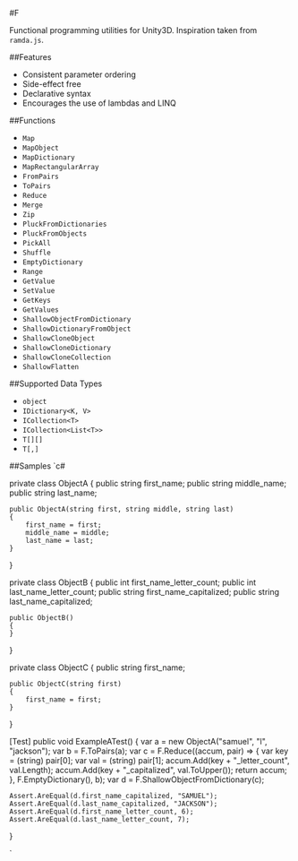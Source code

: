 #F

Functional programming utilities for Unity3D. Inspiration taken from `ramda.js`.

##Features
- Consistent parameter ordering
- Side-effect free
- Declarative syntax
- Encourages the use of lambdas and LINQ

##Functions
- `Map`
- `MapObject`
- `MapDictionary`
- `MapRectangularArray`
- `FromPairs`
- `ToPairs`
- `Reduce`
- `Merge`
- `Zip`
- `PluckFromDictionaries`
- `PluckFromObjects`
- `PickAll`
- `Shuffle`
- `EmptyDictionary`
- `Range`
- `GetValue`
- `SetValue`
- `GetKeys`
- `GetValues`
- `ShallowObjectFromDictionary`
- `ShallowDictionaryFromObject`
- `ShallowCloneObject`
- `ShallowCloneDictionary`
- `ShallowCloneCollection`
- `ShallowFlatten`

##Supported Data Types
- `object`
- `IDictionary<K, V>`
- `ICollection<T>`
- `ICollection<List<T>>`
- `T[][]`
- `T[,]`

##Samples
`c#

private class ObjectA
{
    public string first_name;
    public string middle_name;
    public string last_name;

    public ObjectA(string first, string middle, string last)
    {
        first_name = first;
        middle_name = middle;
        last_name = last;
    }
}

private class ObjectB
{
    public int first_name_letter_count;
    public int last_name_letter_count;
    public string first_name_capitalized;
    public string last_name_capitalized;

    public ObjectB()
    {
    }
}

private class ObjectC
{
    public string first_name;

    public ObjectC(string first)
    {
        first_name = first;
    }
}

[Test]
public void ExampleATest()
{
    var a = new ObjectA("samuel", "l", "jackson");
    var b = F.ToPairs(a);
    var c = F.Reduce((accum, pair) =>
    {
        var key = (string) pair[0];
        var val = (string) pair[1];
        accum.Add(key + "_letter_count", val.Length);
        accum.Add(key + "_capitalized", val.ToUpper());
        return accum;
    }, F.EmptyDictionary(), b);
    var d = F.ShallowObjectFromDictionary<ObjectB>(c);

    Assert.AreEqual(d.first_name_capitalized, "SAMUEL");
    Assert.AreEqual(d.last_name_capitalized, "JACKSON");
    Assert.AreEqual(d.first_name_letter_count, 6);
    Assert.AreEqual(d.last_name_letter_count, 7);
}

`
